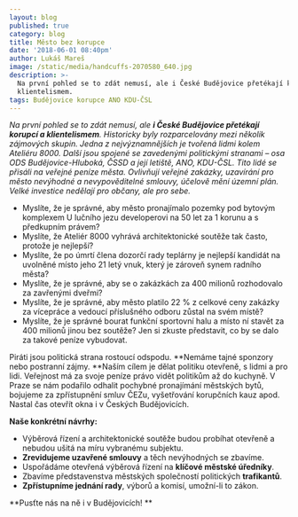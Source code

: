 ```yaml
---
layout: blog
published: true
category: blog
title: Město bez korupce
date: '2018-06-01 08:40pm'
author: Lukáš Mareš
image: /static/media/handcuffs-2070580_640.jpg
description: >-
  Na první pohled se to zdát nemusí, ale i České Budějovice přetékají korupcí a
  klientelismem. 
tags: Budějovice korupce ANO KDU-ČSL
---
```

_Na první pohled se to zdát nemusí, ale **i České Budějovice přetékají korupcí a klientelismem**. Historicky byly rozparcelovány mezi několik zájmových skupin. Jedna z nejvýznamnějších je tvořená lidmi kolem Ateliéru 8000. Další jsou spojené se zavedenými politickými stranami – osa ODS Budějovice-Hluboká, ČSSD a její letiště, ANO, KDU-ČSL. Tito lidé se přisáli na veřejné peníze města. Ovlivňují veřejné zakázky, uzavírání pro město nevýhodné a nevypověditelné smlouvy, účelově mění územní plán. Velké investice nedělají pro občany, ale pro sebe._

* Myslíte, že je správné, aby město pronajímalo pozemky pod bytovým komplexem U lučního jezu developerovi na 50 let za 1 korunu a s předkupním právem?  
* Myslíte, že Ateliér 8000 vyhrává architektonické soutěže tak často, protože je nejlepší?
* Myslíte, že po úmrtí člena dozorčí rady teplárny je nejlepší kandidát na uvolněné místo jeho 21 letý vnuk, který je zároveň synem radního města?
* Myslíte, že je správné, aby se o zakázkách za 400 milionů rozhodovalo za zavřenými dveřmi?
* Myslíte, že je správné, aby město platilo 22 % z celkové ceny zakázky za vícepráce a vedoucí příslušného odboru zůstal na svém místě?
* Myslíte, že je správné bourat funkční sportovní halu a místo ní stavět za 400 milionů jinou bez soutěže? Jen si zkuste představit, co by se dalo za takové peníze vybudovat.

Piráti jsou politická strana rostoucí odspodu.  **Nemáme tajné sponzory nebo postranní zájmy.  **Naším cílem je dělat politiku otevřeně, s lidmi a pro lidi. Veřejnost má za svoje peníze právo vidět politikům až do kuchyně. V Praze se nám podařilo odhalit pochybné pronajímání městských bytů, bojujeme za zpřístupnění smluv ČEZu, vyšetřování korupčních kauz apod. Nastal čas otevřít okna i v Českých Budějovicích.

**Naše konkrétní návrhy:**

* Výběrová řízení a architektonické soutěže budou probíhat otevřeně a nebudou ušitá na míru vybranému subjektu.
* **Zrevidujeme uzavřené smlouvy** a těch nevýhodných se zbavíme.
* Uspořádáme otevřená výběrová řízení na **klíčové městské úředníky**.
* Zbavíme představenstva městských společností politických **trafikantů**.
* **Zpřístupníme jednání rady**, výborů a komisí, umožní-li to zákon. 

 **Pusťte nás na ně i v Budějovicích! 
**
